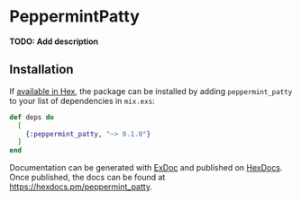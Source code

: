 # PeppermintPatty

**TODO: Add description**

## Installation

If [available in Hex](https://hex.pm/docs/publish), the package can be installed
by adding `peppermint_patty` to your list of dependencies in `mix.exs`:

```elixir
def deps do
  [
    {:peppermint_patty, "~> 0.1.0"}
  ]
end
```

Documentation can be generated with [ExDoc](https://github.com/elixir-lang/ex_doc)
and published on [HexDocs](https://hexdocs.pm). Once published, the docs can
be found at <https://hexdocs.pm/peppermint_patty>.

